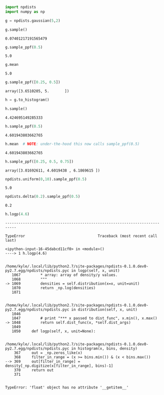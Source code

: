```python
import npdists
import numpy as np
```


```python
g = npdists.gaussian(5,2)
```


```python
g.sample()
```




    0.07401217191565479




```python
g.sample_ppf(0.5)
```




    5.0




```python
g.mean
```




    5.0




```python
g.sample_ppf([0.25, 0.5])
```




    array([3.6510205, 5.       ])




```python
h = g.to_histogram()
```


```python
h.sample()
```




    4.424695149285333




```python
h.sample_ppf(0.5)
```




    4.601943803662765




```python
h.mean  # NOTE: under-the-hood this now calls sample_ppf(0.5)
```




    4.601943803662765




```python
h.sample_ppf([0.25, 0.5, 0.75])
```




    array([3.01692611, 4.6019438 , 6.1869615 ])




```python
npdists.uniform(0,10).sample_ppf(0.5)
```




    5.0




```python
npdists.delta(0.2).sample_ppf(0.5)
```




    0.2




```python
h.logp(4.6)
```


    ---------------------------------------------------------------------------

    TypeError                                 Traceback (most recent call last)

    <ipython-input-16-45dabcd11cf0> in <module>()
    ----> 1 h.logp(4.6)
    

    /home/kyle/.local/lib/python2.7/site-packages/npdists-0.1.0.dev0-py2.7.egg/npdists/npdists.pyc in logp(self, x, unit)
       1067         * array: array of density/y values.
       1068         """
    -> 1069         densities = self.distribution(x=x, unit=unit)
       1070         return _np.log(densities)
       1071 


    /home/kyle/.local/lib/python2.7/site-packages/npdists-0.1.0.dev0-py2.7.egg/npdists/npdists.pyc in distribution(self, x, unit)
       1046 
       1047         # print "*** x passed to dist_func", x.min(), x.max()
    -> 1048         return self.dist_func(x, *self.dist_args)
       1049 
       1050     def logp(self, x, unit=None):


    /home/kyle/.local/lib/python2.7/site-packages/npdists-0.1.0.dev0-py2.7.egg/npdists/npdists.pyc in histogram(x, bins, density)
        367     out = _np.zeros_like(x)
        368     filter_in_range = (x >= bins.min()) & (x < bins.max())
    --> 369     out[filter_in_range] = density[_np.digitize(x[filter_in_range], bins)-1]
        370     return out
        371 


    TypeError: 'float' object has no attribute '__getitem__'



```python

```

